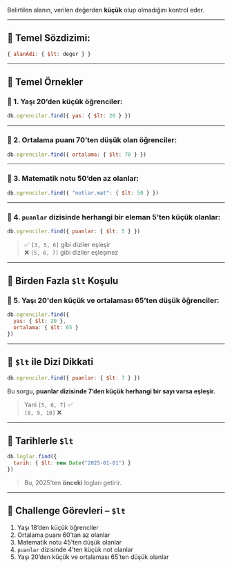 
Belirtilen alanın, verilen değerden **küçük** olup olmadığını kontrol eder.

---

## 🔹 Temel Sözdizimi:

```js
{ alanAdi: { $lt: deger } }
```

---

## 🧪 Temel Örnekler

### 🎯 1. Yaşı 20’den küçük öğrenciler:

```js
db.ogrenciler.find({ yas: { $lt: 20 } })
```

---

### 🎯 2. Ortalama puanı 70’ten düşük olan öğrenciler:

```js
db.ogrenciler.find({ ortalama: { $lt: 70 } })
```

---

### 🎯 3. Matematik notu 50’den az olanlar:

```js
db.ogrenciler.find({ "notlar.mat": { $lt: 50 } })
```

---

### 🎯 4. `puanlar` dizisinde herhangi bir eleman 5’ten küçük olanlar:

```js
db.ogrenciler.find({ puanlar: { $lt: 5 } })
```

> ✅ `[3, 5, 6]` gibi diziler eşleşir  
> ❌ `[5, 6, 7]` gibi diziler eşleşmez

---

## 🧩 Birden Fazla `$lt` Koşulu

### 🎯 5. Yaşı 20'den küçük ve ortalaması 65’ten düşük öğrenciler:

```js
db.ogrenciler.find({
  yas: { $lt: 20 },
  ortalama: { $lt: 65 }
})
```

---

## 🧠 `$lt` ile Dizi Dikkati

```js
db.ogrenciler.find({ puanlar: { $lt: 7 } })
```

Bu sorgu, **puanlar dizisinde 7’den küçük herhangi bir sayı varsa eşleşir.**

> Yani `[5, 6, 7]` ✅  
> `[8, 9, 10]` ❌

---

## 📅 Tarihlerle `$lt`

```js
db.loglar.find({
  tarih: { $lt: new Date("2025-01-01") }
})
```

> Bu, 2025'ten **önceki** logları getirir.

---

## 🎯 Challenge Görevleri – `$lt`

1. Yaşı 18’den küçük öğrenciler
2. Ortalama puanı 60’tan az olanlar
3. Matematik notu 45’ten düşük olanlar
4. `puanlar` dizisinde 4’ten küçük not olanlar
5. Yaşı 20’den küçük ve ortalaması 65’ten düşük olanlar
